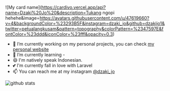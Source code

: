 ![My card name](https://cardivo.vercel.app/api?name=Dzaki%20Jo%20&description=Tukang ngopi hehehe&image=https://avatars.githubusercontent.com/u/47619660?v=4&backgroundColor=%23293B5F&instagram=dzaki_jo&github=dzakijo1&twitter=petualangkusam&pattern=topography&colorPattern=%2347597E&fontColor=%23ddd&iconColor=%23fff&opacity=0.3)

- 🔭 I’m currently working on my personal projects, you can check <a href="http://magernulis.my.id">my personal website</a>
- 🌱 I’m currently learning -
- 😄 I'm natively speak Indonesian.
- 💕 I'm currently fall in love with Laravel
- 📫 You can reach me at my instagram [@dzaki_jo](https://instagram.com/dzaki_jo)

![github stats](https://github-readme-stats.vercel.app/api?username=dzakijo1&show_icons=true)
